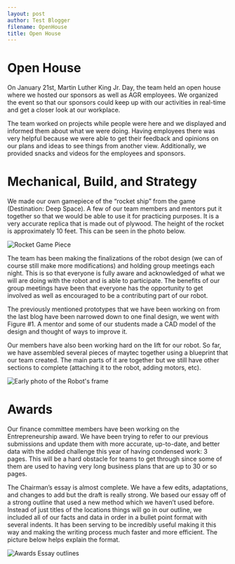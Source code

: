 ```yaml
---
layout: post
author: Test Blogger
filename: OpenHouse
title: Open House
---
```

# Open House
On January 21st, Martin Luther King Jr. Day, the team held an open house where we hosted our sponsors as well as AGR employees. We organized the event so that our sponsors could keep up with our activities in real-time and get a closer look at our workplace.

The team worked on projects while people were here and we displayed and informed them about what we were doing. Having employees there was very helpful because we were able to get their feedback and opinions on our plans and ideas to see things from another view. Additionally, we provided snacks and videos for the employees and sponsors.

# Mechanical, Build, and Strategy
We made our own gamepiece of the “rocket ship” from the game (Destination: Deep Space). A few of our team members and mentors put it together so that we would be able to use it for practicing purposes. It is a very accurate replica that is made out of plywood. The height of the rocket is approximately 10 feet. This can be seen in the photo below.

![Rocket Game Piece ](https://lh6.googleusercontent.com/mLHz83WoxjyHyzJ5uls0Q2_Dah04SlngtkyGy-JShRWdV47fLFleOJPqeSsfAUY5p5BvK346bG2sX-fWSYYmWw36OZf_ySovYjU9uQdVwVIKbtgpqOA6nMQ7ueGIbmARJUMdOGU7)


The team has been making the finalizations of the robot design (we can of course still make more modifications) and holding group meetings each night. This is so that everyone is fully aware and acknowledged of what we will are doing with the robot and is able to participate. The benefits of our group meetings have been that everyone has the opportunity to get involved as well as encouraged to be a contributing part of our robot.

The previously mentioned prototypes that we have been working on from the last blog have been narrowed down to one final design, we went with Figure #1. A mentor and some of our students made a CAD model of the design and thought of ways to improve it.

Our members have also been working hard on the lift for our robot. So far, we have assembled several pieces of maytec together using a blueprint that our team created. The main parts of it are together but we still have other sections to complete (attaching it to the robot, adding motors, etc).

![Early photo of the Robot's frame](https://lh4.googleusercontent.com/DcBQKIw3twLJUrPg0YvmVoLD9OEwhgQCD-i0MXfVWy3CtK_xb-wuOFrfbqqKHh0oceaVeZU5ImjcAenHMSRCqrIczE9JdF8G1BNds9WnInyWXmH4y4x1sHon1O6i_tF9XVShqsyw)

# Awards
Our finance committee members have been working on the Entrepreneurship award. We have been trying to refer to our previous submissions and update them with more accurate, up-to-date, and better data with the added challenge this year of having condensed work: 3 pages. This will be a hard obstacle for teams to get through since some of them are used to having very long business plans that are up to 30 or so pages.

The Chairman’s essay is almost complete. We have a few edits, adaptations, and changes to add but the draft is really strong. We based our essay off of a strong outline that used a new method which we haven’t used before. Instead of just titles of the locations things will go  in our outline, we included all of our facts and data in order in a bullet point format with several indents. It has been serving to be incredibly useful making it this way and making the writing process much faster and more efficient. The picture below helps explain the format.

![Awards Essay outlines](https://lh5.googleusercontent.com/y_cy6dBmJ39oXfhUgPbB_iuC7BWdKGI5zsL76yAm4WepDf9ArREDyFCGscEVjPU8iVQPizev69JyjE_GI6JEwirzl5loUBrvB_VdbiMnWEY0GAQBiH7dtC6TU-oHrKmT-xjGhcKE)